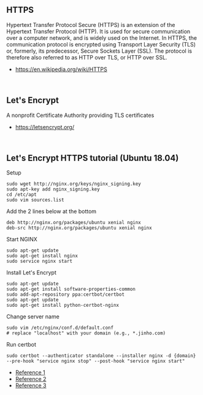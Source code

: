 ## HTTPS
Hypertext Transfer Protocol Secure (HTTPS) is an extension of the Hypertext Transfer Protocol (HTTP). It is used for secure communication over a computer network, and is widely used on the Internet. In HTTPS, the communication protocol is encrypted using Transport Layer Security (TLS) or, formerly, its predecessor, Secure Sockets Layer (SSL). The protocol is therefore also referred to as HTTP over TLS, or HTTP over SSL.

- https://en.wikipedia.org/wiki/HTTPS

<br />

## Let's Encrypt
A nonprofit Certificate Authority providing TLS certificates

- https://letsencrypt.org/

<br />

## Let's Encrypt HTTPS tutorial (Ubuntu 18.04)
Setup
```
sudo wget http://nginx.org/keys/nginx_signing.key
sudo apt-key add nginx_signing.key
cd /etc/apt
sudo vim sources.list
```

Add the 2 lines below at the bottom
```
deb http://nginx.org/packages/ubuntu xenial nginx
deb-src http://nginx.org/packages/ubuntu xenial nginx
```

Start NGINX
```
sudo apt-get update
sudo apt-get install nginx
sudo service nginx start
```

Install Let's Encrypt
```
sudo apt-get update
sudo apt-get install software-properties-common
sudo add-apt-repository ppa:certbot/certbot
sudo apt-get update
sudo apt-get install python-certbot-nginx
```

Change server name
```
sudo vim /etc/nginx/conf.d/default.conf
# replace "localhost" with your domain (e.g., *.jinho.com)
```

Run certbot
``` 
sudo certbot --authenticator standalone --installer nginx -d {domain} --pre-hook "service nginx stop" --post-hook "service nginx start"
```


- [Reference 1](https://blog.cloudboost.io/setting-up-an-https-sever-with-node-amazon-ec2-nginx-and-lets-encrypt-46f869159469)
- [Reference 2](https://community.letsencrypt.org/t/type-unauthorized-detail-invalid-response-from/36183)
- [Reference 3](https://community.letsencrypt.org/t/certbox-could-not-automatically-find-a-matching-server-block/105265)
